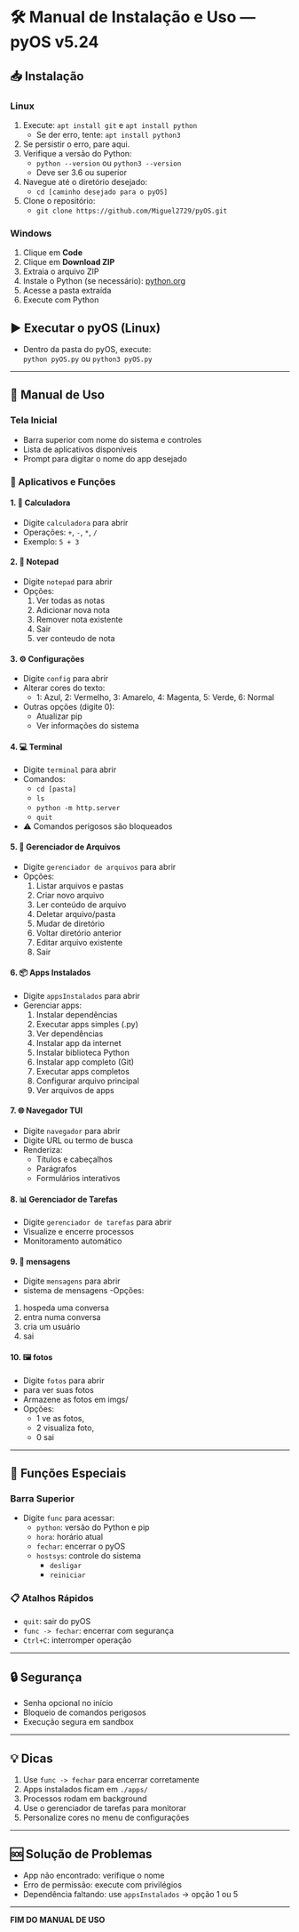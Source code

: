 # 🛠 Manual de Instalação e Uso — pyOS v5.24

## 📥 Instalação

### Linux
1. Execute: `apt install git` e `apt install python`  
   - Se der erro, tente: `apt install python3`
2. Se persistir o erro, pare aqui.
3. Verifique a versão do Python:  
   - `python --version` ou `python3 --version`  
   - Deve ser 3.6 ou superior
4. Navegue até o diretório desejado:  
   - `cd [caminho desejado para o pyOS]`
5. Clone o repositório:  
   - `git clone https://github.com/Miguel2729/pyOS.git`

### Windows
1. Clique em **Code**
2. Clique em **Download ZIP**
3. Extraia o arquivo ZIP
4. Instale o Python (se necessário): [python.org](https://www.python.org)
5. Acesse a pasta extraída
6. Execute com Python

## ▶️ Executar o pyOS (Linux)
- Dentro da pasta do pyOS, execute:  
  `python pyOS.py` ou `python3 pyOS.py`

---

## 📘 Manual de Uso

### Tela Inicial
- Barra superior com nome do sistema e controles
- Lista de aplicativos disponíveis
- Prompt para digitar o nome do app desejado

### 📱 Aplicativos e Funções

#### 1. 🧮 Calculadora
- Digite `calculadora` para abrir
- Operações: `+`, `-`, `*`, `/`
- Exemplo: `5 + 3`

#### 2. 📝 Notepad
- Digite `notepad` para abrir
- Opções:
  1. Ver todas as notas
  2. Adicionar nova nota
  3. Remover nota existente
  4. Sair
  5. ver conteudo de nota

#### 3. ⚙️ Configurações
- Digite `config` para abrir
- Alterar cores do texto:
  - 1: Azul, 2: Vermelho, 3: Amarelo, 4: Magenta, 5: Verde, 6: Normal
- Outras opções (digite 0):
  - Atualizar pip
  - Ver informações do sistema

#### 4. 💻 Terminal
- Digite `terminal` para abrir
- Comandos:
  - `cd [pasta]`
  - `ls`
  - `python -m http.server`
  - `quit`
- ⚠️ Comandos perigosos são bloqueados

#### 5. 📁 Gerenciador de Arquivos
- Digite `gerenciador de arquivos` para abrir
- Opções:
  1. Listar arquivos e pastas
  2. Criar novo arquivo
  3. Ler conteúdo de arquivo
  4. Deletar arquivo/pasta
  5. Mudar de diretório
  6. Voltar diretório anterior
  7. Editar arquivo existente
  0. Sair

#### 6. 📦 Apps Instalados
- Digite `appsInstalados` para abrir
- Gerenciar apps:
  1. Instalar dependências
  2. Executar apps simples (.py)
  3. Ver dependências
  4. Instalar app da internet
  5. Instalar biblioteca Python
  6. Instalar app completo (Git)
  7. Executar apps completos
  8. Configurar arquivo principal
  9. Ver arquivos de apps

#### 7. 🌐 Navegador TUI
- Digite `navegador` para abrir
- Digite URL ou termo de busca
- Renderiza:
  - Títulos e cabeçalhos
  - Parágrafos
  - Formulários interativos

#### 8. 📊 Gerenciador de Tarefas
- Digite `gerenciador de tarefas` para abrir
- Visualize e encerre processos
- Monitoramento automático
#### 9. 💬 mensagens
- Digite `mensagens` para abrir
- sistema de mensagens
-Opções:
 1. hospeda uma conversa
 2. entra numa conversa
 3. cria um usuário
 4. sai
#### 10. 🖼 fotos
- Digite `fotos` para abrir
- para ver suas fotos
- Armazene as fotos em imgs/
- Opções:
  - 1 ve as fotos,
  - 2 visualiza foto,
  - 0 sai


---

## 🔧 Funções Especiais

### Barra Superior
- Digite `func` para acessar:
  - `python`: versão do Python e pip
  - `hora`: horário atual
  - `fechar`: encerrar o pyOS
  - `hostsys`: controle do sistema
    - `desligar`
    - `reiniciar`

### 📋 Atalhos Rápidos
- `quit`: sair do pyOS
- `func -> fechar`: encerrar com segurança
- `Ctrl+C`: interromper operação

---

## 🔒 Segurança
- Senha opcional no início
- Bloqueio de comandos perigosos
- Execução segura em sandbox

---

## 💡 Dicas
1. Use `func -> fechar` para encerrar corretamente
2. Apps instalados ficam em `./apps/`
3. Processos rodam em background
4. Use o gerenciador de tarefas para monitorar
5. Personalize cores no menu de configurações

---

## 🆘 Solução de Problemas
- App não encontrado: verifique o nome
- Erro de permissão: execute com privilégios
- Dependência faltando: use `appsInstalados` → opção 1 ou 5

---

**FIM DO MANUAL DE USO**
